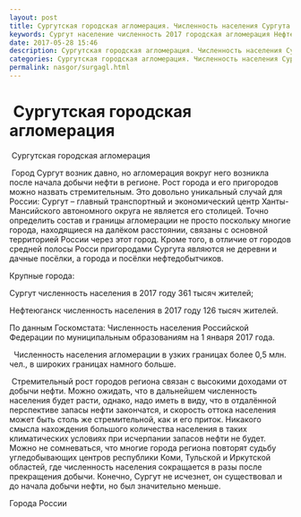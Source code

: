```yaml
---
layout: post
title: Сургутская городская агломерация. Численность населения Сургута
keywords: Сургут население численность 2017 городская агломерация Нефтеюганск 
date: 2017-05-28 15:46
description: Сургутская городская агломерация. Численность населения Сургута и Нефтеюганска 2017
categories: Сургутская городская агломерация. Численность населения Сургута и Нефтеюганска 2017
permalink: nasgor/surgagl.html
---
```


#  Сургутская городская агломерация



 Сургутская городская агломерация



 Город Сургут возник давно, но агломерация вокруг него возникла после начала добычи нефти в регионе. Рост города и его пригородов можно назвать стремительным. Это довольно уникальный случай для России: Сургут – главный транспортный и экономический центр Ханты-Мансийского автономного округа не является его столицей. Точно определить состав и границы агломерации не просто поскольку многие города, находящиеся на далёком расстоянии, связаны с основной территорией России через этот город. Кроме того, в отличие от городов средней полосы Росси пригородами Сургута являются не деревни и дачные посёлки, а города и посёлки нефтедобытчиков.



Крупные города:



Сургут численность населения в 2017 году 361 тысяч жителей;


Нефтеюганск численность населения в 2017 году 126 тысяч жителей.


По данным Госкомстата: Численность населения Российской Федерации по муниципальным образованиям на 1 января 2017 года.



  Численность населения агломерации в узких границах более 0,5 млн. чел., в широких границах намного больше. 




 Стремительный рост городов региона связан с высокими доходами от добычи нефти. Можно ожидать, что в дальнейшем численность населения будет расти, однако, надо иметь в виду, что в отдалённой перспективе запасы нефти закончатся, и скорость оттока населения может быть столь же стремительной, как и его приток. Никакого смысла нахождения большого количества населения в таких климатических условиях при исчерпании запасов нефти не будет. Можно не сомневаться, что многие города региона повторят судьбу угледобывающих центров республики Коми, Тульской и Иркутской областей, где численность населения сокращается в разы после прекращения добычи.
Конечно, Сургут не исчезнет, он существовал и до начала добычи нефти, но был значительно меньше.  




Города России

		
